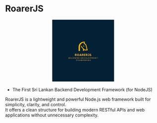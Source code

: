 # RoarerJS

<center><img src="./src/assets/LogoNew.PNG" style="height: 200px"></center>

- The First Sri Lankan Backend Development Framework (for NodeJS)

RoarerJS is a lightweight and powerful Node.js web framework built for simplicity, clarity, and control.  
It offers a clean structure for building modern RESTful APIs and web applications without unnecessary complexity.


